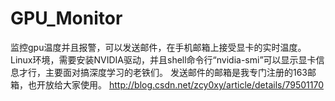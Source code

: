 # GPU_Monitor
监控gpu温度并且报警，可以发送邮件，在手机邮箱上接受显卡的实时温度。
Linux环境，需要安装NVIDIA驱动，并且shell命令行“nvidia-smi”可以显示显卡信息才行，主要面对搞深度学习的老铁们。
发送邮件的邮箱是我专门注册的163邮箱，也开放给大家使用。
http://blog.csdn.net/zcy0xy/article/details/79501170
